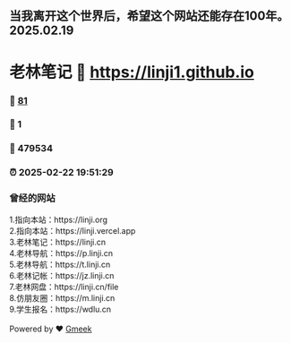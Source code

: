 ## 当我离开这个世界后，希望这个网站还能存在100年。2025.02.19
# 老林笔记 :link: https://linji1.github.io 
### :page_facing_up: [81](https://linji1.github.io/tag.html) 
### :speech_balloon: 1 
### :hibiscus: 479534 
### :alarm_clock: 2025-02-22 19:51:29 
<h3>曾经的网站</h3>1.指向本站：https://linji.org<br>2.指向本站：https://linji.vercel.app<br>3.老林笔记：https://linji.cn<br>4.老林导航：https://p.linji.cn<br>5.老林导航：https://t.linji.cn<br>6.老林记帐：https://jz.linji.cn<br>7.老林网盘：https://linji.cn/file<br>8.仿朋友圈：https://m.linji.cn<br>9.学生报名：https://wdlu.cn<br><br>Powered by ❤️ <a href='https://github.com/Meekdai/Gmeek'>Gmeek</a>
